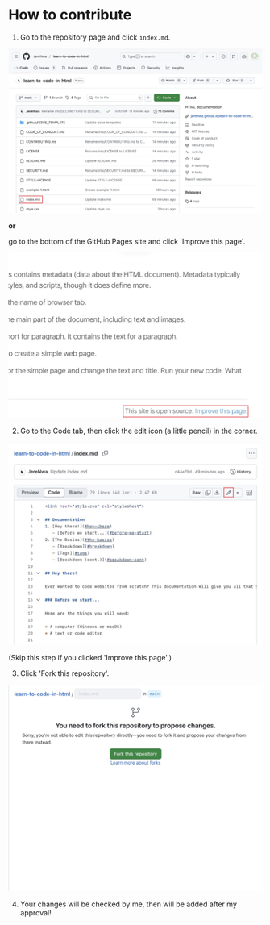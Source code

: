 # How to contribute
1. Go to the repository page and click `index.md`.

![A screenshot of the repository, with 'index.md' highlighted.](assets/repo.jpeg)

**or** 

go to the bottom of the GitHub Pages site and click 'Improve this page'.

![A screenshot of the right-hand corner of the GitHub Pages site, with 'Improve this page' highlighted.](assets/web-corner.jpeg)

2. Go to the Code tab, then click the edit icon (a little pencil) in the corner.

![A screenshot of the code tab, with the edit icon highlighted.](assets/code-tab.jpeg)

(Skip this step if you clicked 'Improve this page'.)

3. Click 'Fork this repository'.

![A screenshot of the fork repository page.](assets/fork-repo.jpeg)

4. Your changes will be checked by me, then will be added after my approval!
